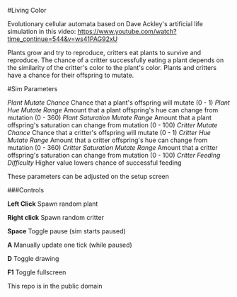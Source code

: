 #Living Color

Evolutionary cellular automata based on Dave Ackley's artificial life simulation in this video: https://www.youtube.com/watch?time_continue=544&v=ws41PAG92xU

Plants grow and try to reproduce, critters eat plants to survive and reproduce. The chance of a critter successfully eating a plant depends on the similarity of the
 critter's color to the plant's color. Plants and critters have a chance for their offspring to mutate.

#Sim Parameters

*Plant Mutate Chance*  Chance that a plant's offspring will mutate (0 - 1)
*Plant Hue Mutate Range*  Amount that a plant offspring's hue can change from mutation (0 - 360) 
*Plant Saturation Mutate Range*  Amount that a plant offspring's saturation can change from mutation (0 - 100)
*Critter Mutate Chance*  Chance that a critter's offspring will mutate (0 - 1)
*Critter Hue Mutate Range*  Amount that a critter offspring's hue can change from mutation (0 - 360)
*Critter Saturation Mutate Range*  Amount that a critter offspring's saturation can change from mutation (0 - 100)
*Critter Feeding Difficulty*  Higher value lowers chance of successful feeding

These parameters can be adjusted on the setup screen


###Controls

**Left Click** Spawn random plant

**Right click** Spawn random critter

**Space** Toggle pause (sim starts paused)

**A** Manually update one tick (while paused)

**D** Toggle drawing

**F1** Toggle fullscreen

This repo is in the public domain